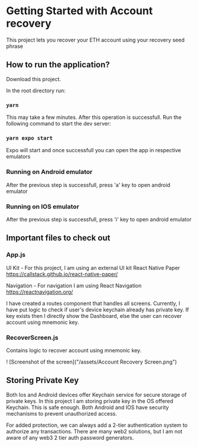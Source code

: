 # Getting Started with Account recovery

This project lets you recover your ETH account using your recovery seed phrase

## How to run the application?

Download this project.

In the root directory run:

### `yarn`

This may take a few minutes. After this operation is successfull. Run the following command to start the dev server:

### `yarn expo start`

Expo will start and once successfull you can open the app in respective emulators

### Running on Android emulator

After the previous step is successfull, press 'a' key to open android emulator

### Running on IOS emulator

After the previous step is successfull, press 'i' key to open android emulator

## Important files to check out

### App.js

UI Kit - For this project, I am using an external UI kit React Native Paper https://callstack.github.io/react-native-paper/

Navigation - For navigation I am using React Navigation https://reactnavigation.org/

I have created a routes component that handles all screens. Currently, I have put logic to check if user's device keychain already has private key. If key exists then I directly show the Dashboard, else the user can recover account using mnemonic key.

### RecoverScreen.js

Contains logic to recover account using mnemonic key.

! [Screenshot of the screen]("/assets/Account Recovery Screen.png")

## Storing Private Key

Both Ios and Android devices offer Keychain service for secure storage of private keys. In this project I am storing private key in the OS offered Keychain. This is safe enough. Both Android and IOS have security mechanisms to prevent unauthorized access.

For added protection, we can always add a 2-tier authentication system to authorize any transactions. There are many web2 solutions, but I am not aware of any web3 2 tier auth password generators.

